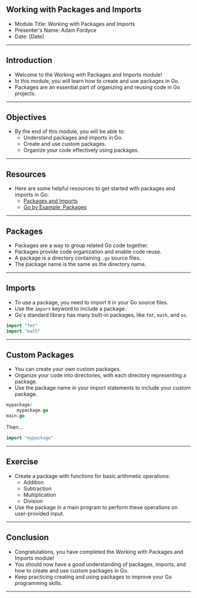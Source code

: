 ## Working with Packages and Imports

- Module Title: Working with Packages and Imports
- Presenter's Name: Adam Fordyce
- Date: [Date]

---
## Introduction

- Welcome to the Working with Packages and Imports module!
- In this module, you will learn how to create and use packages in Go.
- Packages are an essential part of organizing and reusing code in Go projects.

---
## Objectives

- By the end of this module, you will be able to:
  - Understand packages and imports in Go.
  - Create and use custom packages.
  - Organize your code effectively using packages.

---
## Resources

- Here are some helpful resources to get started with packages and imports in Go:
  - [Packages and Imports](https://golang.org/doc/code.html#Organization)
  - [Go by Example: Packages](https://gobyexample.com/packages)

---
## Packages

- Packages are a way to group related Go code together.
- Packages provide code organization and enable code reuse.
- A package is a directory containing `.go` source files.
- The package name is the same as the directory name.

---
## Imports

- To use a package, you need to import it in your Go source files.
- Use the `import` keyword to include a package.
- Go's standard library has many built-in packages, like `fmt`, `math`, and `os`.

```go
import "fmt"
import "math"
```

---
## Custom Packages

- You can create your own custom packages.
- Organize your code into directories, with each directory representing a package.
- Use the package name in your import statements to include your custom package.

```go
mypackage/
    mypackage.go
main.go
```
Then...
```go
import "mypackage"
```

---
## Exercise


- Create a package with functions for basic arithmetic operations:
  - Addition
  - Subtraction
  - Multiplication
  - Division
- Use the package in a main program to perform these operations on user-provided input.


---
## Conclusion

- Congratulations, you have completed the Working with Packages and Imports module!
- You should now have a good understanding of packages, imports, and how to create and use custom packages in Go.
- Keep practicing creating and using packages to improve your Go programming skills.

---